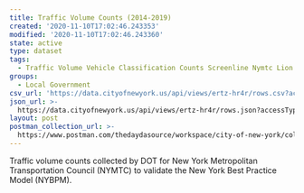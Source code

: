 ```yaml
---
title: Traffic Volume Counts (2014-2019)
created: '2020-11-10T17:02:46.243353'
modified: '2020-11-10T17:02:46.243360'
state: active
type: dataset
tags:
  - Traffic Volume Vehicle Classification Counts Screenline Nymtc Lion
groups:
  - Local Government
csv_url: 'https://data.cityofnewyork.us/api/views/ertz-hr4r/rows.csv?accessType=DOWNLOAD'
json_url: >-
  https://data.cityofnewyork.us/api/views/ertz-hr4r/rows.json?accessType=DOWNLOAD
layout: post
postman_collection_url: >-
  https://www.postman.com/thedaydasource/workspace/city-of-new-york/collection/15909983-5eabf5df-0430-4bf8-9ee8-32342ae73fb5
---
```

Traffic volume counts collected by DOT for New York Metropolitan Transportation Council (NYMTC) to validate the New York Best Practice Model (NYBPM).
